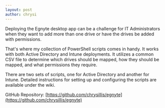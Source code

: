 ```yaml
---
layout: post
author: chrysi
---
```

Deploying the Egnyte desktop app can be a challenge for IT Administrators when they want to add more than one drive or have the drives be added with permissions.


That's where my collection of PowerShell scripts comes in handy. It works with both Active Directory and Intune deployments. It utilizes a common CSV file to determine which drives should be mapped, how they should be mapped, and what permissions they require.

There are two sets of scripts, one for Active Directory and another for Intune. Detailed instructions for setting up and configuring the scripts are available under the wiki.

GitHub Repository: [https://github.com/chrysillis/egnyte](https://github.com/chrysillis/egnyte)
